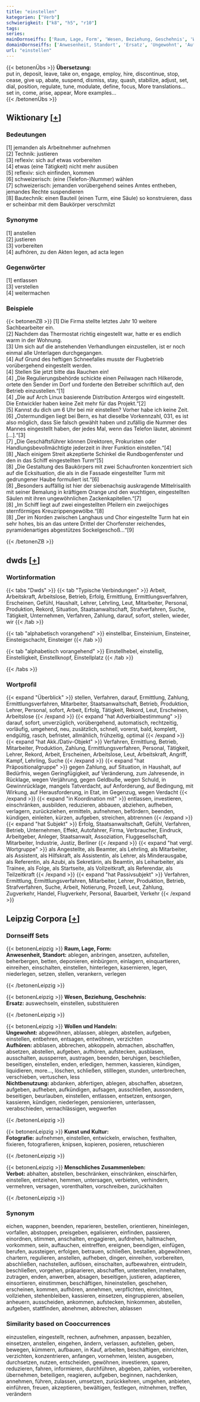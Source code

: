 ```yaml
---
title: "einstellen"
kategorien: ["Verb"]
schwierigkeit: ["k8", "h5", "r10"]
tags:
series:
mainDornseiffs: ['Raum, Lage, Form', 'Wesen, Beziehung, Geschehnis', 'Wollen und Handeln', 'Kunst und Kultur', 'Menschliches Zusammenleben']
domainDornseiffs: ['Anwesenheit, Standort', 'Ersatz', 'Ungewohnt', 'Aufhören', 'Nichtbenutzung', 'Fotografie', 'Verbot']
url: "einstellen"
---
```


{{< betonenÜbs >}}
**Übersetzung:**  
put in, deposit, leave, take on, engage, employ, hire, discontinue, stop, cease, give up, abate, suspend, dismiss, stay, quash, stabilize, adjust, set, dial, position, regulate, tune, modulate, define, focus, More translations...  
set in, come, arise, appear, More examples...  
{{< /betonenÜbs >}}

## Wiktionary [[+](https://de.wiktionary.org/wiki/einstellen)]

### Bedeutungen
[1] jemanden als Arbeitnehmer aufnehmen  
[2] Technik: justieren  
[3] reflexiv: sich auf etwas vorbereiten  
[4] etwas (eine Tätigkeit) nicht mehr ausüben  
[5] reflexiv: sich einfinden, kommen  
[6] schweizerisch: (eine (Telefon-)Nummer) wählen  
[7] schweizerisch: jemanden vorübergehend seines Amtes entheben, jemandes Rechte suspendieren  
[8] Bautechnik: einen Bauteil (einen Turm, eine Säule) so konstruieren, dass er scheinbar mit dem Baukörper verschmilzt  

### Synonyme
[1] anstellen  
[2] justieren  
[3] vorbereiten  
[4] aufhören, zu den Akten legen, ad acta legen  

### Gegenwörter
[1] entlassen  
[3] verstellen  
[4] weitermachen  

### Beispiele
{{< betonenZB >}}
[1] Die Firma stellte letztes Jahr 10 weitere Sachbearbeiter ein.  
[2] Nachdem das Thermostat richtig eingestellt war, hatte er es endlich warm in der Wohnung.  
[3] Um sich auf die anstehenden Verhandlungen einzustellen, ist er noch einmal alle Unterlagen durchgegangen.  
[4] Auf Grund des heftigen Schneefalles musste der Flugbetrieb vorübergehend eingestellt werden.  
[4] Stellen Sie jetzt bitte das Rauchen ein!  
[4] „Die Regulierungsbehörde schickte einen Peilwagen nach Hilkerode, ortete den Sender im Dorf und forderte den Betreiber schriftlich auf, den Betrieb einzustellen.“[1]  
[4] „Die auf Arch Linux basierende Distribution Antergos wird eingestellt. Die Entwickler haben keine Zeit mehr für das Projekt.“[2]  
[5] Kannst du dich um 6 Uhr bei mir einstellen? Vorher habe ich keine Zeit.  
[6] „Ostermundigen liegt bei Bern, es hat dieselbe Vorkennzahl, 031, es ist also möglich, dass Sie falsch gewählt haben und zufällig die Nummer des Mannes eingestellt haben, der jedes Mal, wenn das Telefon läutet, abnimmt […].“[3]  
[7] „Die Geschäftsführer können Direktoren, Prokuristen oder Handlungsbevollmächtigte jederzeit in ihrer Funktion einstellen.“[4]  
[8] „Nach einigem Streit akzeptierte Schinkel die Rundbogenfenster und den in das Schiff eingestellten Turm“[5]  
[8] „Die Gestaltung des Baukörpers mit zwei Schaufronten konzentriert sich auf die Ecksituation, die als in die Fassade eingestellter Turm mit gedrungener Haube formuliert ist.“[6]  
[8] „Besonders auffällig ist hier der siebenachsig auskragende Mittelrisalith mit seiner Bemalung in kräftigem Orange und den wuchtigen, eingestellten Säulen mit ihren ungewöhnlichen Zackenkapitellen.“[7]  
[8] „Im Schiff liegt auf zwei eingestellten Pfeilern ein zweijochiges sternförmiges Kreuzrippengewölbe.“[8]  
[8] „Der im Norden zwischen Langhaus und Chor eingestellte Turm hat ein sehr hohes, bis an das untere Drittel der Chorfenster reichendes, pyramidenartiges abgestützes Sockelgeschoß…“[9]  

{{< /betonenZB >}}


## dwds [[+](https://www.dwds.de/wb/einstellen)]

### Wortinformation
{{< tabs "Dwds" >}}
{{< tab "Typische Verbindungen" >}}
Arbeit, Arbeitskraft, Arbeitslose, Betrieb, Erfolg, Ermittlung, Ermittlungsverfahren, Erscheinen, Gefühl, Haushalt, Lehrer, Lehrling, Leut, Mitarbeiter, Personal, Produktion, Rekord, Situation, Staatsanwaltschaft, Strafverfahren, Suche, Tätigkeit, Unternehmen, Verfahren, Zahlung, darauf, sofort, stellen, wieder, wir
{{< /tab >}}

{{< tab "alphabetisch vorangehend" >}}
einstellbar, Einsteinium, Einsteiner, Einsteigschacht, Einsteiger
{{< /tab >}}

{{< tab "alphabetisch vorangehend" >}}
Einstellhebel, einstellig, Einstelligkeit, Einstellknopf, Einstellplatz
{{< /tab >}}

{{< /tabs >}}

### Wortprofil
{{< expand "Überblick" >}} stellen, Verfahren, darauf, Ermittlung, Zahlung, Ermittlungsverfahren, Mitarbeiter, Staatsanwaltschaft, Betrieb, Produktion, Lehrer, Personal, sofort, Arbeit, Erfolg, Tätigkeit, Rekord, Leut, Erscheinen, Arbeitslose {{< /expand >}}
{{< expand "hat Adverbialbestimmung" >}} darauf, sofort, unverzüglich, vorübergehend, automatisch, rechtzeitig, vorläufig, umgehend, neu, zusätzlich, schnell, vorerst, bald, komplett, endgültig, rasch, befristet, allmählich, frühzeitig, optimal {{< /expand >}}
{{< expand "hat Akk./Dativ-Objekt" >}} Verfahren, Ermittlung, Betrieb, Mitarbeiter, Produktion, Zahlung, Ermittlungsverfahren, Personal, Tätigkeit, Lehrer, Rekord, Arbeit, Erscheinen, Arbeitslose, Leut, Arbeitskraft, Angriff, Kampf, Lehrling, Suche {{< /expand >}}
{{< expand "hat Präpositionalgruppe" >}} gegen Zahlung, auf Situation, in Haushalt, auf Bedürfnis, wegen Geringfügigkeit, auf Veränderung, zum Jahresende, in Rücklage, wegen Verjährung, gegen Geldbuße, wegen Schuld, in Gewinnrücklage, mangels Tatverdacht, auf Anforderung, auf Bedingung, mit Wirkung, auf Herausforderung, in Etat, im Gegenzug, wegen Verdacht {{< /expand >}}
{{< expand "in Koordination mit" >}} entlassen, investieren, einschränken, ausbilden, reduzieren, abbauen, abziehen, aufheben, verlagern, zurückziehen, ermitteln, aufnehmen, befördern, beenden, kündigen, einleiten, kürzen, aufgeben, streichen, abtrennen {{< /expand >}}
{{< expand "hat Subjekt" >}} Erfolg, Staatsanwaltschaft, Gefühl, Verfahren, Betrieb, Unternehmen, Effekt, Autofahrer, Firma, Verbraucher, Eindruck, Arbeitgeber, Anleger, Staatsanwalt, Assoziation, Fluggesellschaft, Mitarbeiter, Industrie, Justiz, Berliner {{< /expand >}}
{{< expand "hat vergl. Wortgruppe" >}} als Angestellte, als Beamter, als Lehrling, als Mitarbeiter, als Assistent, als Hilfskraft, als Assistentin, als Lehrer, als Minderausgabe, als Referentin, als Azubi, als Sekretärin, als Beamtin, als Leiharbeiter, als Trainee, als Folge, als Startseite, als Vollzeitkraft, als Referendar, als Teilzeitkraft {{< /expand >}}
{{< expand "hat Passivsubjekt" >}} Verfahren, Ermittlung, Ermittlungsverfahren, Mitarbeiter, Lehrer, Produktion, Betrieb, Strafverfahren, Suche, Arbeit, Notierung, Prozeß, Leut, Zahlung, Zugverkehr, Handel, Flugverkehr, Personal, Bauarbeit, Verkehr {{< /expand >}}

## Leipzig Corpora [[+](https://corpora.uni-leipzig.de/en/res?word=einstellen&corpusId=deu_newscrawl-public_2018)]

### Dornseiff Sets
{{< betonenLeipzig >}}
**Raum, Lage, Form:**  
**Anwesenheit, Standort:** ablegen, anbringen, ansetzen, aufstellen, beherbergen, betten, deponieren, einbürgern, einlagern, einquartieren, einreihen, einschalten, einstellen, hinterlegen, kasernieren, legen, niederlegen, setzen, stellen, verankern, verlegen  

{{< /betonenLeipzig >}}


{{< betonenLeipzig >}}
**Wesen, Beziehung, Geschehnis:**  
**Ersatz:** auswechseln, einstellen, substituieren  

{{< /betonenLeipzig >}}


{{< betonenLeipzig >}}
**Wollen und Handeln:**  
**Ungewohnt:** abgewöhnen, ablassen, ablegen, abstellen, aufgeben, einstellen, entbehren, entsagen, entwöhnen, verzichten  
**Aufhören:** abblasen, abbrechen, abkoppeln, abmachen, abschaffen, absetzen, abstellen, aufgeben, aufhören, aufstecken, ausblasen, ausschalten, aussperren, austragen, beenden, beruhigen, beschließen, beseitigen, einstellen, enden, erledigen, hemmen, kassieren, kündigen, liquidieren, more..., löschen, schließen, stilllegen, stunden, unterbrechen, verschieben, vertuschen, less  
**Nichtbenutzung:** abdanken, abfertigen, ablegen, abschaffen, absetzen, aufgeben, aufheben, aufkündigen, aufsagen, ausschließen, aussondern, beseitigen, beurlauben, einstellen, entlassen, entsetzen, entsorgen, kassieren, kündigen, niederlegen, pensionieren, unterlassen, verabschieden, vernachlässigen, wegwerfen  

{{< /betonenLeipzig >}}


{{< betonenLeipzig >}}
**Kunst und Kultur:**  
**Fotografie:** aufnehmen, einstellen, entwickeln, erwischen, festhalten, fixieren, fotografieren, knipsen, kopieren, posieren, retuschieren  

{{< /betonenLeipzig >}}


{{< betonenLeipzig >}}
**Menschliches Zusammenleben:**  
**Verbot:** abhalten, abstellen, beschränken, einschränken, einschärfen, einstellen, entziehen, hemmen, untersagen, verbieten, verhindern, vermehren, versagen, vorenthalten, vorschreiben, zurückhalten  

{{< /betonenLeipzig >}}

### Synonym
eichen, wappnen, beenden, reparieren, bestellen, orientieren, hineinlegen, vorfallen, abstoppen, preisgeben, egalisieren, einfinden, passieren, einordnen, stimmen, anschalten, engagieren, aufdrehen, haltmachen, vorkommen, sein, auftauchen, eintreffen, ereignen, beendigen, einfügen, berufen, aussteigen, erfolgen, betrauen, schließen, bestallen, abgewöhnen, chartern, regulieren, anstellen, aufheben, dingen, einreihen, vorbereiten, abschließen, nachstellen, auflösen, einschalten, aufbewahren, eintrudeln, beschließen, vorgehen, präparieren, abschaffen, unterstellen, innehalten, zutragen, enden, anwerben, absagen, beseitigen, justieren, adaptieren, einsortieren, einstimmen, beschäftigen, hineinstellen, geschehen, erscheinen, kommen, aufhören, annehmen, verpflichten, einrichten, vollziehen, stehenbleiben, kassieren, einsetzen, eingruppieren, abseilen, anheuern, ausscheiden, ankommen, aufstecken, hinkommen, abstellen, aufgeben, stattfinden, abnehmen, abbrechen, ablassen


### Similarity based on Cooccurrences
einzustellen, eingestellt, rechnen, aufnehmen, anpassen, bezahlen, einsetzen, anstellen, eingehen, ändern, verlassen, aufstellen, geben, bewegen, kümmern, aufbauen, in Kauf, arbeiten, beschäftigen, einrichten, verzichten, konzentrieren, anfangen, vornehmen, leisten, ausgeben, durchsetzen, nutzen, entscheiden, gewöhnen, investieren, sparen, reduzieren, fahren, informieren, durchführen, abgeben, zahlen, vorbereiten, übernehmen, beteiligen, reagieren, aufgeben, beginnen, nachdenken, annehmen, führen, zulassen, umsetzen, zurückkehren, umgehen, anbieten, einführen, freuen, akzeptieren, bewältigen, festlegen, mitnehmen, treffen, verändern

